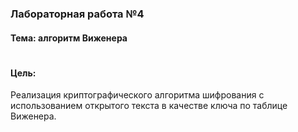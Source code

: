 ### Лабораторная работа №4
#### Тема: алгоритм Виженера
#



#### Цель:
Реализация криптографического алгоритма шифрования с использованием открытого текста в качестве ключа по таблице Виженера.